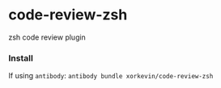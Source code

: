 # code-review-zsh

zsh code review plugin

### Install

If using `antibody`: `antibody bundle xorkevin/code-review-zsh`
